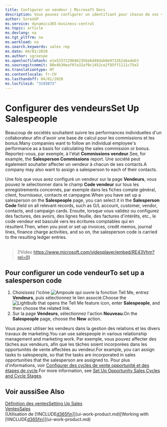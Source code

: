 ```yaml
---
title: Configurer un vendeur | Microsoft Docs
description: Vous pouvez configurer un identifiant pour chacun de vos vendeurs, afin de pouvoir suivre les performances de la personne ou affecter un vendeur à un contact.
author: SorenGP
ms.service: dynamics365-business-central
ms.topic: article
ms.devlang: na
ms.tgt_pltfrm: na
ms.workload: na
ms.search.keywords: sales rep
ms.date: 04/01/2020
ms.author: sgroespe
ms.openlocfilehash: e1e53372298462356e6d48dab0e973262abadeb3
ms.sourcegitcommit: 88e4b30eaf6fa32af0c1452ce2f85ff1111c75e2
ms.translationtype: HT
ms.contentlocale: fr-CH
ms.lasthandoff: 04/01/2020
ms.locfileid: "3193873"
---
```

# <a name="set-up-salespeople"></a><span data-ttu-id="013d2-103">Configurer des vendeurs</span><span class="sxs-lookup"><span data-stu-id="013d2-103">Set Up Salespeople</span></span>
<span data-ttu-id="013d2-104">Beaucoup de sociétés souhaitent suivre les performances individuelles d'un collaborateur afin d'avoir une base de calcul pour les commissions et les bonus.</span><span class="sxs-lookup"><span data-stu-id="013d2-104">Many companies want to follow an individual employee's performance as a basis for calculating the sales commission or bonus.</span></span> <span data-ttu-id="013d2-105">Reportez-vous, par exemple, à l'état **Commissions vendeur**.</span><span class="sxs-lookup"><span data-stu-id="013d2-105">See, for example, the **Salesperson Commissions** report.</span></span> <span data-ttu-id="013d2-106">Une société peut également souhaiter affecter un vendeur à chacun de ses contacts.</span><span class="sxs-lookup"><span data-stu-id="013d2-106">A company may also want to assign a salesperson to each of their contacts.</span></span>

<span data-ttu-id="013d2-107">Une fois que vous avez configuré un vendeur sur la page **Vendeurs**, vous pouvez le sélectionner dans le champ **Code vendeur** sur tous les enregistrements concernés, par exemple dans les fiches compte général, client, fournisseur, contacts et campagne.</span><span class="sxs-lookup"><span data-stu-id="013d2-107">When you have set up a salesperson on the **Salespeople** page, you can select it in the **Salesperson Code** field on all relevant records, such as G/L account, customer, vendor, contacts, and campaign cards.</span></span> <span data-ttu-id="013d2-108">Ensuite, lorsque vous validez ou configurez des factures, des avoirs, des lignes feuille, des factures d'intérêts, etc., le code vendeur est basculé vers les écritures comptables qui en résultent.</span><span class="sxs-lookup"><span data-stu-id="013d2-108">Then, when you post or set up invoices, credit memos, journal lines, finance charge activities, and so on, the salesperson code is carried to the resulting ledger entries.</span></span>
<br><br>  
> [!Video https://www.microsoft.com/videoplayer/embed/RE43Vhm?rel=0]

## <a name="to-set-up-a-salesperson-code"></a><span data-ttu-id="013d2-109">Pour configurer un code vendeur</span><span class="sxs-lookup"><span data-stu-id="013d2-109">To set up a salesperson code</span></span>
1. <span data-ttu-id="013d2-110">Choisissez l'icône ![Ampoule qui ouvre la fonction Tell Me](media/ui-search/search_small.png "Dites-moi ce que vous voulez faire"), entrez **Vendeurs**, puis sélectionnez le lien associé.</span><span class="sxs-lookup"><span data-stu-id="013d2-110">Choose the ![Lightbulb that opens the Tell Me feature](media/ui-search/search_small.png "Tell me what you want to do") icon, enter **Salespeople**, and then choose the related link.</span></span>
2. <span data-ttu-id="013d2-111">Sur la page **Vendeurs**, sélectionnez l'action **Nouveau**.</span><span class="sxs-lookup"><span data-stu-id="013d2-111">On the **Salespeople** page, choose the **New** action.</span></span>

<span data-ttu-id="013d2-112">Vous pouvez utiliser les vendeurs dans la gestion des relations et les divers travaux de marketing.</span><span class="sxs-lookup"><span data-stu-id="013d2-112">You can use salespeople in various relationship management and marketing work.</span></span> <span data-ttu-id="013d2-113">Par exemple, vous pouvez affecter des tâches aux vendeurs, afin que les tâches soient incorporées dans les opportunités de vente affectées au vendeur.</span><span class="sxs-lookup"><span data-stu-id="013d2-113">For example, you can assign tasks to salespeople, so that the tasks are incorporated in sales opportunities that the salesperson are assigned to.</span></span> <span data-ttu-id="013d2-114">Pour plus d'informations, voir [Configurer des cycles de vente opportunité et des étapes de cycle](marketing-how-setup-opportunity-sales-cycles-stages.md).</span><span class="sxs-lookup"><span data-stu-id="013d2-114">For more information, see [Set Up Opportunity Sales Cycles and Cycle Stages](marketing-how-setup-opportunity-sales-cycles-stages.md).</span></span>

## <a name="see-also"></a><span data-ttu-id="013d2-115">Voir aussi</span><span class="sxs-lookup"><span data-stu-id="013d2-115">See Also</span></span>
[<span data-ttu-id="013d2-116">Définition des ventes</span><span class="sxs-lookup"><span data-stu-id="013d2-116">Setting Up Sales</span></span>](sales-setup-sales.md)  
[<span data-ttu-id="013d2-117">Ventes</span><span class="sxs-lookup"><span data-stu-id="013d2-117">Sales</span></span>](sales-manage-sales.md)  
<span data-ttu-id="013d2-118">[Utilisation de [!INCLUDE[d365fin](includes/d365fin_md.md)]](ui-work-product.md)</span><span class="sxs-lookup"><span data-stu-id="013d2-118">[Working with [!INCLUDE[d365fin](includes/d365fin_md.md)]](ui-work-product.md)</span></span>  
